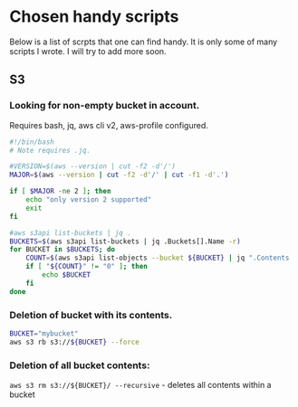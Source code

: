 # Chosen handy scripts

Below is a list of scrpts that one can find handy. It is only some of many scripts I wrote. I will try to add more soon.

## S3

### Looking for non-empty bucket in account.

Requires bash, jq, aws cli v2, aws-profile configured.

```bash
#!/bin/bash
# Note requires .jq.

#VERSION=$(aws --version | cut -f2 -d'/')
MAJOR=$(aws --version | cut -f2 -d'/' | cut -f1 -d'.')

if [ $MAJOR -ne 2 ]; then
    echo "only version 2 supported"
    exit
fi

#aws s3api list-buckets | jq .
BUCKETS=$(aws s3api list-buckets | jq .Buckets[].Name -r)
for BUCKET in $BUCKETS; do
    COUNT=$(aws s3api list-objects --bucket ${BUCKET} | jq ".Contents | length")
    if [ "${COUNT}" != "0" ]; then
        echo $BUCKET
    fi
done
```

### Deletion of bucket with its contents.

```bash
BUCKET="mybucket"
aws s3 rb s3://${BUCKET} --force
```

### Deletion of all bucket contents:

`aws s3 rm s3://${BUCKET}/ --recursive` - deletes all contents within a bucket



